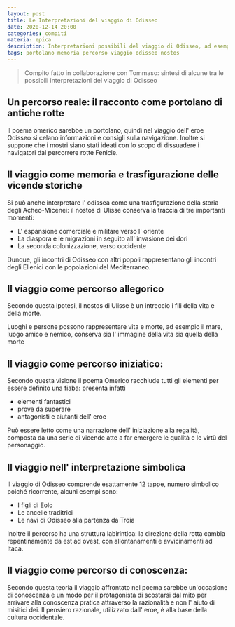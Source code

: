 ```yaml
---
layout: post
title: Le Interpretazioni del viaggio di Odisseo
date: 2020-12-14 20:00
categories: compiti
materia: epica
description: Interpretazioni possibili del viaggio di Odisseo, ad esempio come portolano di antiche rotte. Sintesi dell' elenco presente a pagina 317 del libro Narrami o Musa.
tags: portolano memoria percorso viaggio odisseo nostos
---
```


> Compito fatto in collaborazione con Tommaso: sintesi di alcune tra le possibili interpretazioni del viaggio di Odisseo

## Un percorso reale: il racconto come portolano di antiche rotte

Il poema omerico sarebbe un portolano, quindi nel viaggio dell' eroe Odisseo si celano informazioni e consigli sulla navigazione. Inoltre si suppone che i mostri siano stati ideati con lo scopo di dissuadere i navigatori dal percorrere rotte Fenicie.

## Il viaggio come memoria e trasfigurazione delle vicende storiche

Si può anche interpretare l' odissea come una trasfigurazione della storia degli Acheo-Micenei: il nostos di Ulisse conserva la traccia di tre importanti momenti:

- L' espansione comerciale e militare verso l' oriente
- La diaspora e le migrazioni in seguito all' invasione dei dori
- La seconda colonizzazione, verso occidente

Dunque, gli incontri di Odisseo con altri popoli rappresentano gli incontri degli Ellenici con le popolazioni del Mediterraneo.

## Il viaggio come percorso allegorico

Secondo questa ipotesi, il nostos di Ulisse è un intreccio i fili della vita e della morte.

Luoghi e persone possono rappresentare vita e morte, ad esempio il mare, luogo amico e nemico, conserva sia l' immagine della vita sia quella della morte

## Il viaggio come percorso iniziatico:

Secondo questa visione il poema Omerico racchiude tutti gli elementi per essere definito una fiaba: presenta infatti 

- elementi fantastici
- prove da superare 
- antagonisti e aiutanti dell' eroe

Può essere letto come una narrazione dell' iniziazione alla regalità, composta da una serie di vicende atte a far emergere le qualità e le virtù del personaggio.

## Il viaggio nell' interpretazione simbolica

Il viaggio di Odisseo comprende esattamente 12 tappe, numero simbolico poiché ricorrente, alcuni esempi sono:

- I figli di Eolo
- Le ancelle traditrici
- Le navi di Odisseo alla partenza da Troia

Inoltre il percorso ha una struttura labirintica: la direzione della rotta cambia repentinamente da est ad ovest, con allontanamenti e avvicinamenti ad Itaca.

## Il viaggio come percorso di conoscenza:

Secondo questa teoria il viaggio affrontato nel poema sarebbe un'occasione di conoscenza e un modo per il protagonista di scostarsi dal mito per arrivare alla conoscenza pratica attraverso la razionalità e non l' aiuto di misitici dei. Il pensiero razionale, utilizzato dall' eroe, è alla base della cultura occidentale.

